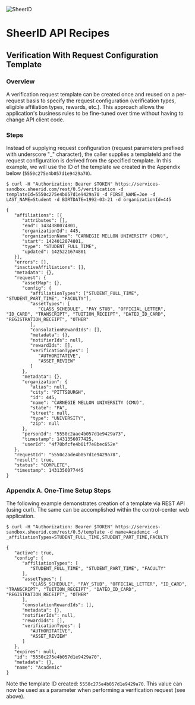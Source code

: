 ![SheerID](http://developer.sheerid.com/common/img/sheerid-logo-small.png)

SheerID API Recipes
===================

Verification With Request Configuration Template
------------------------------------

### Overview

A verification request template can be created once and reused on a per-request basis to specify the request configuration (verification types, eligible affiliation types, rewards, etc.). This approach allows the application's business rules to be fine-tuned over time without having to change API client code.

### Steps

Instead of supplying request configuration (request parameters prefixed with underscore "_" character), the caller supplies a templateId and the request configuration is derived from the specified template. In this example, we will use the ID of the template we created in the Appendix below (`5550c275e4b057d1e9429a70`).

    $ curl -H "Authorization: Bearer $TOKEN" https://services-sandbox.sheerid.com/rest/0.5/verification -d templateId=5550c275e4b057d1e9429a70 -d FIRST_NAME=Joe -d LAST_NAME=Student -d BIRTDATE=1992-03-21 -d organizationId=445

    {
       "affiliations": [{
          "attributes": [],
          "end": 1434380074801,
          "organizationId": 445,
          "organizationName": "CARNEGIE MELLON UNIVERSITY (CMU)",
          "start": 1424012074801,
          "type": "STUDENT_FULL_TIME",
          "updated": 1425221674801
       }],
       "errors": [],
       "inactiveAffiliations": [],
       "metadata": {},
       "request": {
          "assetMap": {},
          "config": {
             "affiliationTypes": ["STUDENT_FULL_TIME", "STUDENT_PART_TIME", "FACULTY"],
             "assetTypes": [
                "CLASS_SCHEDULE", "PAY_STUB", "OFFICIAL_LETTER", "ID_CARD", "TRANSCRIPT", "TUITION_RECEIPT", "DATED_ID_CARD", "REGISTRATION_RECEIPT", "OTHER"
             ],
             "consolationRewardIds": [],
             "metadata": {},
             "notifierIds": null,
             "rewardIds": [],
             "verificationTypes": [
                "AUTHORITATIVE",
                "ASSET_REVIEW"
             ]
          },
          "metadata": {},
          "organization": {
             "alias": null,
             "city": "PITTSBURGH",
             "id": 445,
             "name": "CARNEGIE MELLON UNIVERSITY (CMU)",
             "state": "PA",
             "street": null,
             "type": "UNIVERSITY",
             "zip": null
          },
          "personId": "5550c2aae4b057d1e9429a73",
          "timestamp": 1431356077425,
          "userId": "4f70bfcfe4b01f7e8bec652e"
       },
       "requestId": "5550c2ade4b057d1e9429a78",
       "result": true,
       "status": "COMPLETE",
       "timestamp": 1431356077445
    }

### Appendix A. One-Time Setup Steps

The following example demonstrates creation of a template via REST API (using curl). The same can be accomplished within the control-center web application.

    $ curl -H "Authorization: Bearer $TOKEN" https://services-sandbox.sheerid.com/rest/0.5/template -d name=Academic -d _affiliationTypes=STUDENT_FULL_TIME,STUDENT_PART_TIME,FACULTY

    {
       "active": true,
       "config": {
          "affiliationTypes": [
             "STUDENT_FULL_TIME", "STUDENT_PART_TIME", "FACULTY"
          ],
          "assetTypes": [
             "CLASS_SCHEDULE", "PAY_STUB", "OFFICIAL_LETTER", "ID_CARD", "TRANSCRIPT", "TUITION_RECEIPT", "DATED_ID_CARD", "REGISTRATION_RECEIPT", "OTHER"
          ],
          "consolationRewardIds": [],
          "metadata": {},
          "notifierIds": null,
          "rewardIds": [],
          "verificationTypes": [
             "AUTHORITATIVE",
             "ASSET_REVIEW"
          ]
       },
       "expires": null,
       "id": "5550c275e4b057d1e9429a70",
       "metadata": {},
       "name": "Academic"
    }

Note the template ID created: `5550c275e4b057d1e9429a70`. This value can now be used as a parameter when performing a verification request (see above).